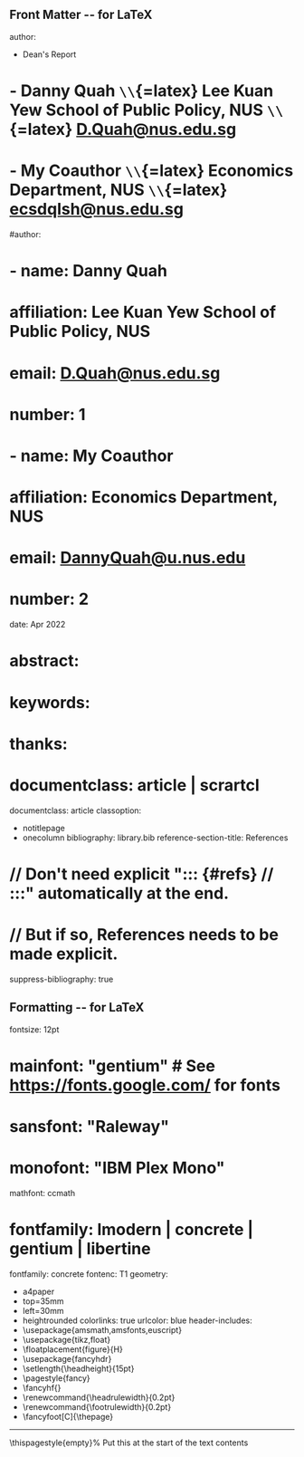 ## Front Matter -- for LaTeX
author:
  - Dean's Report
#  - Danny Quah `\\`{=latex} Lee Kuan Yew School of Public Policy, NUS `\\`{=latex} D.Quah@nus.edu.sg
#  - My Coauthor `\\`{=latex} Economics Department, NUS `\\`{=latex} ecsdqlsh@nus.edu.sg
#author:
#  - name: Danny Quah
#    affiliation: Lee Kuan Yew School of Public Policy, NUS
#    email: D.Quah@nus.edu.sg
#    number: 1
#  - name: My Coauthor
#    affiliation: Economics Department, NUS
#    email: DannyQuah@u.nus.edu
#    number: 2
date: Apr 2022
# abstract:
# keywords:
# thanks:

# documentclass: article | scrartcl
documentclass: article
classoption:
 - notitlepage
 - onecolumn
bibliography: library.bib
reference-section-title: References
# // Don't need explicit "::: {#refs} // :::"  automatically at the end.
# // But if so, References needs to be made explicit.
suppress-bibliography: true
## Formatting -- for LaTeX
fontsize: 12pt
# mainfont: "gentium" # See https://fonts.google.com/ for fonts
# sansfont: "Raleway"
# monofont: "IBM Plex Mono"
mathfont: ccmath
# fontfamily: lmodern | concrete | gentium | libertine
fontfamily: concrete
fontenc: T1
geometry:
 - a4paper
 - top=35mm
 - left=30mm
 - heightrounded
colorlinks: true
urlcolor: blue
header-includes:
 - \usepackage{amsmath,amsfonts,euscript}
 - \usepackage{tikz,float}
 - \floatplacement{figure}{H}
 - \usepackage{fancyhdr}
 - \setlength{\headheight}{15pt}
 - \pagestyle{fancy}
 - \fancyhf{}
 - \renewcommand{\headrulewidth}{0.2pt}
 - \renewcommand{\footrulewidth}{0.2pt}
 - \fancyfoot[C]{\thepage}
---
\thispagestyle{empty}% Put this at the start of the text contents
